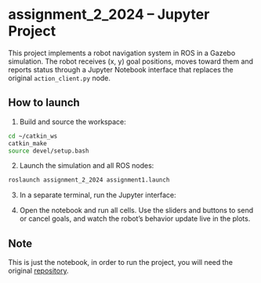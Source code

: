 # assignment_2_2024 – Jupyter Project

This project implements a robot navigation system in ROS in a Gazebo simulation.
The robot receives (x, y) goal positions, moves toward them and reports status through a Jupyter Notebook interface that replaces the original `action_client.py` node.

## How to launch

1. Build and source the workspace:

```bash
cd ~/catkin_ws
catkin_make
source devel/setup.bash
```

2. Launch the simulation and all ROS nodes:

```bash
roslaunch assignment_2_2024 assignment1.launch
```

3. In a separate terminal, run the Jupyter interface:

4. Open the notebook and run all cells. Use the sliders and buttons to send or cancel goals, and watch the robot’s behavior update live in the plots.

## Note
This is just the notebook, in order to run the project, you will need the original [repository](https://github.com/6Naira6/Assignment_2_2024).
